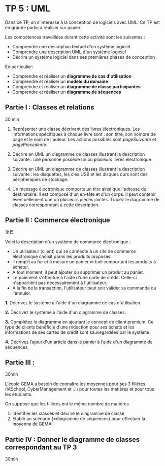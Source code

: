 # TP 5 : UML

Dans ce TP, on s'intéresse à la conception de logiciels avec UML. Ce TP est en grande partie à réaliser sur papier.

Les compétences travaillées durant cette activité sont les suivantes :

- Comprendre une description textuel d'un système logiciel
- Comprendre une description UML d'un système logiciel
- Décrire un système logiciel dans ses premières phases de conception

En particulier:

- Comprendre et réaliser un **diagramme de cas d'utilisation**
- Comprendre et réaliser un **modèle du domaine**
- Comprendre et réaliser un **diagramme de classe participantes**
- Comprendre et réaliser un **diagramme de séquences**

## Partie I : Classes et relations

30 min

1. Représenter une classe décrivant des livres électroniques. Les informations spécifiques à chaque livre sont : son titre, son nombre de page et le nom de l'auteur. Les actions possibles sont _pageSuivante_ et _pagePrécédente_.

1. Décrire en UML un diagramme de classes illustrant la description suivante : une personne possède un ou plusieurs livres électronique.

1. Décrire en UML un diagramme de classes illustrant la description suivante : les disquettes, les clés USB et les disques durs sont des périphériques de stockage.

1. Un message électronique comporte un titre ainsi que l'adresse du destinataire. Il est composé d'un en-tête et d'un corps. Il peut contenir éventuellement une ou plusieurs pièces jointes. Tracez le diagramme de classes correspondant à cette description.

## Partie II : Commerce électronique

1h15

Voici la description d'un système de commerce électronique :

- Un utilisateur (client) qui se connecte à un site de commerce électronique choisit parmi les produits proposés.
- Il remplit au fur et à mesure un panier virtuel comportant les produits à acheter.
- A tout moment, il peut ajouter ou supprimer un produit au panier.
- Le paiement s'effectue à l'aide d'une carte de crédit. Celle-ci n'appartient pas nécessairement à l'utilisateur.
- A la fin de la transaction, l'utilisateur peut soit valider sa commande ou l'annuler.

**1.** Décrivez le système à l'aide d'un diagramme de cas d'utilisation.

**2.** Décrivez le système à l'aide d'un diagramme de classes.

**3.** Complétez le diagramme en ajoutant le concept de client premium. Ce type de clients bénéficie d'une réduction pour ses achats et les informations de ses cartes de crédit sont sauvegardées par le système.

**4.** Décrivez l'ajout d'un article dans le panier à l'aide d'un diagramme de séquences.

## Partie III :

30min

L'école GEMA a besoin de connaître les moyennes pour ses 3 filières (IASchool, CyberManagement et ...) pour toutes les matières et pour tous les étudiants.

On suppose que les filières ont le même nombre de matières.

1. Identifier les classes et décrire le diagramme de classe
2. Etablir un scénario (=diagramme de séquences) pour effectuer la moyenne de GEMA

## Partie IV : Donner le diagramme de classes correspondant au TP 3

30min

<!--

## Partie V: Emprunt d'un livre dans une bibliothèque

On considère la procédure d'emprunt d'un livre dans une bibliothèque par un adhérent connaissant le titre de l'ouvrage :

"L'adhérent présente sa carte d'abonné au préposé qui enregistre son passage. L'adhérent indique le titre du livre souhaité. Le préposé effectue une recherche automatique dans sa base pour vérifier l'existence et la disponibilité de l'ouvrage". Lorque la réponse est positive, il demande confirmation à l'adhérent. Celui-ci confirme. Le préposé va alors chercher le livre en tenant compte de sa localisation et le remet à l'adhérent. Le préposé valide l'emprunt et valide la carte mégnétique l'adhérent. Celui-ci récupère le livre et sa carte puis sort de la bibliothèque après avoir présenté l'ouvrage et la carte à un lecteur magnétique qui ouvre le portillon après vérification et retourne la carte et le livre.

1. Identifier les divers scénarios et les événements les déclenchant
2. Reformuler le texte en utilisant des diagrammes d'envoi de messages entre les objets de votre choix. Préciser les classes nécessaires et donner leur spécifications. -->
